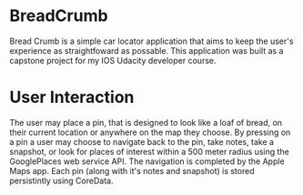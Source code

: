 # BreadCrumb
Bread Crumb is a simple car locator application that aims to keep the user's experience as straightfoward as possable. 
This  application was built as a capstone project for my IOS Udacity developer course.
# User Interaction
The user may place a pin, that is designed to look like a loaf of bread, on their current location or anywhere on the map they choose.
By pressing on a pin a user may choose to navigate back to the pin, take notes, take a snapshot, or look for places of interest within a 500 meter radius using the GooglePlaces web service API.
The navigation is completed by the Apple Maps app.
Each pin (along with it's notes and snapshot) is stored persistintly using CoreData.
